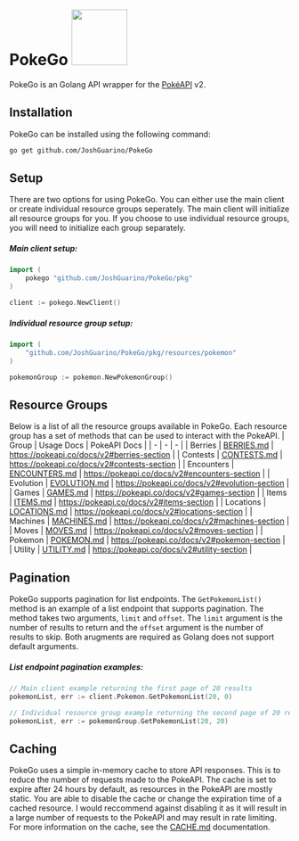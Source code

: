 # PokeGo <a href="https://pokeapi.co/api/v2/pokemon/charmander"><img src='https://veekun.com/dex/media/pokemon/global-link/4.png' height=100px/></a>

PokeGo is an Golang API wrapper for the [PokéAPI](https://pokeapi.co/) v2.

## Installation

PokeGo can be installed using the following command:

```bash
go get github.com/JoshGuarino/PokeGo
```

## Setup

There are two options for using PokeGo. You can either use the main client or create individual resource groups seperately.
The main client will initialize all resource groups for you. If you choose to use individual resource groups,
you will need to initialize each group separately.

##### Main client setup:

```go
import (
    pokego "github.com/JoshGuarino/PokeGo/pkg"
)

client := pokego.NewClient()
```

##### Individual resource group setup:

```go
import (
    "github.com/JoshGuarino/PokeGo/pkg/resources/pokemon"
)

pokemonGroup := pokemon.NewPokemonGroup()
```

## Resource Groups

Below is a list of all the resource groups available in PokeGo. Each resource group has a set of methods that can be used to interact with the PokeAPI.
| Group | Usage Docs | PokeAPI Docs |
| - | - | - |
| Berries | [BERRIES.md](docs/BERRIES.md) | https://pokeapi.co/docs/v2#berries-section |
| Contests | [CONTESTS.md](docs/CONTESTS.md) | https://pokeapi.co/docs/v2#contests-section |
| Encounters | [ENCOUNTERS.md](docs/ENCOUNTERS.md) | https://pokeapi.co/docs/v2#encounters-section |
| Evolution | [EVOLUTION.md](docs/EVOLUTION.md) | https://pokeapi.co/docs/v2#evolution-section |
| Games | [GAMES.md](docs/GAMES.md) | https://pokeapi.co/docs/v2#games-section |
| Items | [ITEMS.md](docs/ITEMS.md) | https://pokeapi.co/docs/v2#items-section |
| Locations | [LOCATIONS.md](docs/LOCATIONS.md) | https://pokeapi.co/docs/v2#locations-section |
| Machines | [MACHINES.md](docs/MACHINES.md) | https://pokeapi.co/docs/v2#machines-section |
| Moves | [MOVES.md](docs/MOVES.md) | https://pokeapi.co/docs/v2#moves-section |
| Pokemon | [POKEMON.md](docs/POKEMON.md) | https://pokeapi.co/docs/v2#pokemon-section |
| Utility | [UTILITY.md](docs/UTILITY.md) | https://pokeapi.co/docs/v2#utility-section |

## Pagination

PokeGo supports pagination for list endpoints. The `GetPokemonList()` method is an example of a list endpoint that supports pagination.
The method takes two arguments, `limit` and `offset`. The `limit` argument is the number of results to return and the `offset` argument
is the number of results to skip. Both arugments are required as Golang does not support default arguments.

##### List endpoint pagination examples:

```go
// Main client example returning the first page of 20 results
pokemonList, err := client.Pokemon.GetPokemonList(20, 0)

// Individual resource group example returning the second page of 20 results
pokemonList, err := pokemonGroup.GetPokemonList(20, 20)
```

## Caching

PokeGo uses a simple in-memory cache to store API responses. This is to reduce the number of requests made to the PokeAPI.
The cache is set to expire after 24 hours by default, as resources in the PokeAPI are mostly static.
You are able to disable the cache or change the expiration time of a cached resource.
I would reccommend against disabling it as it will result in a large number of requests to the PokeAPI and may result in rate limiting.
For more information on the cache, see the [CACHE.md](docs/CACHE.md) documentation.
